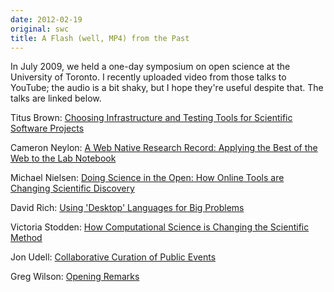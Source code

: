 ```yaml
---
date: 2012-02-19
original: swc
title: A Flash (well, MP4) from the Past
---
```

<p>In July 2009, we held a one-day symposium on open science at the University of Toronto. I recently uploaded video from those talks to YouTube; the audio is a bit shaky, but I hope they're useful despite that. The talks are linked below.</p>
<p>Titus Brown: <a href="http://youtu.be/1XAipuBacsE">Choosing Infrastructure and Testing Tools for Scientific Software Projects</a></p>
<p>Cameron Neylon: <a href="http://youtu.be/JwhpENWQF6c">A Web Native Research Record: Applying the Best of the Web to the Lab Notebook</a></p>
<p>Michael Nielsen: <a href="http://youtu.be/vspw-tONOk4">Doing Science in the Open: How Online Tools are Changing Scientific Discovery</a></p>
<p>David Rich: <a href="http://youtu.be/qgyiMZkGEys">Using 'Desktop' Languages for Big Problems</a></p>
<p>Victoria Stodden: <a href="http://youtu.be/lGNv0EtqC64">How Computational Science is Changing the Scientific Method</a></p>
<p>Jon Udell: <a href="http://youtu.be/bTDb6V_4Kos">Collaborative Curation of Public Events</a></p>
<p>Greg Wilson: <a href="http://youtu.be/Kp2ExbwlxZY">Opening Remarks</a></p>
